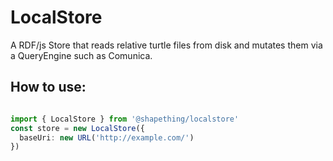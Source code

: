 # LocalStore

A RDF/js Store that reads relative turtle files from disk and mutates them via a QueryEngine such as Comunica.

## How to use:

```TypeScript

import { LocalStore } from '@shapething/localstore'
const store = new LocalStore({
  baseUri: new URL('http://example.com/')
})
```
